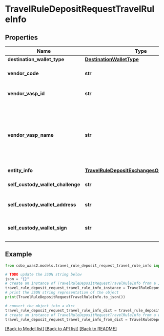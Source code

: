 # TravelRuleDepositRequestTravelRuleInfo


## Properties

Name | Type | Description | Notes
------------ | ------------- | ------------- | -------------
**destination_wallet_type** | [**DestinationWalletType**](DestinationWalletType.md) |  | 
**vendor_code** | **str** | The vendor code for exchanges or VASPs. | 
**vendor_vasp_id** | **str** | The unique identifier of the VASP. | 
**vendor_vasp_name** | **str** | The vendor name to be provided when selecting \&quot;Others\&quot; as the VASP case. This field allows customers to specify the name of a vendor not listed. | [optional] 
**entity_info** | [**TravelRuleDepositExchangesOrVASPEntityInfo**](TravelRuleDepositExchangesOrVASPEntityInfo.md) |  | 
**self_custody_wallet_challenge** | **str** | The challenge obtained from a previous operation. | 
**self_custody_wallet_address** | **str** | The address of the self-custodial wallet. | 
**self_custody_wallet_sign** | **str** | The signed message from the self-custodial wallet. | 

## Example

```python
from cobo_waas2.models.travel_rule_deposit_request_travel_rule_info import TravelRuleDepositRequestTravelRuleInfo

# TODO update the JSON string below
json = "{}"
# create an instance of TravelRuleDepositRequestTravelRuleInfo from a JSON string
travel_rule_deposit_request_travel_rule_info_instance = TravelRuleDepositRequestTravelRuleInfo.from_json(json)
# print the JSON string representation of the object
print(TravelRuleDepositRequestTravelRuleInfo.to_json())

# convert the object into a dict
travel_rule_deposit_request_travel_rule_info_dict = travel_rule_deposit_request_travel_rule_info_instance.to_dict()
# create an instance of TravelRuleDepositRequestTravelRuleInfo from a dict
travel_rule_deposit_request_travel_rule_info_from_dict = TravelRuleDepositRequestTravelRuleInfo.from_dict(travel_rule_deposit_request_travel_rule_info_dict)
```
[[Back to Model list]](../README.md#documentation-for-models) [[Back to API list]](../README.md#documentation-for-api-endpoints) [[Back to README]](../README.md)


